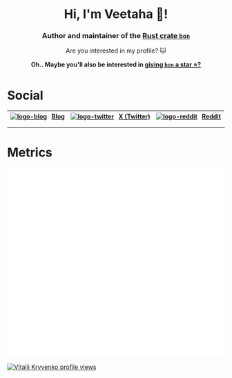 <h1 align="center">Hi, I'm Veetaha 👋!</h1>
<h3 align="center">
  Author and maintainer of the <a href="https://github.com/elastio/bon">Rust crate <code>bon</code></a>
</h3>

<p align="center">
  Are you interested in my profile? 🐱
</p>

<p align="center">
  <b>Oh.. Maybe you'll also be interested in <a href="https://github.com/elastio/bon">giving <code>bon</code> a star ⭐?</a>
  </b>
</p>

# Social


| [![logo-blog]][blog] &ensp;[**Blog**][blog] | [![logo-twitter]][twitter] &ensp;[**X (Twitter)**][twitter] | [![logo-reddit]][reddit] &ensp;[**Reddit**][reddit]
-- | -- | --

---

<a rel="me" href="https://mastodon.social/@Veetaha"></a>

# Metrics

![GitHub Metrics for Veetaha](./github-metrics.svg)

[![Vitalii Kryvenko profile views](https://u8views.com/api/v1/github/profiles/36276403/views/day-week-month-total-count.svg)](https://u8views.com/github/Veetaha)

[blog]: https://bon-rs.com/blog
[twitter]: https://x.com/veetaha
[reddit]: https://www.reddit.com/user/Veetaha/
[logo-blog]: https://github.com/user-attachments/assets/4e84125c-9fec-4c10-ad51-a77652d14087
[logo-twitter]: https://github.com/user-attachments/assets/87d2bd0e-9af7-4dea-8791-d54b0be2744b
[logo-reddit]: https://github.com/user-attachments/assets/3c03826b-a7af-440f-a7bd-8b8b69208231
